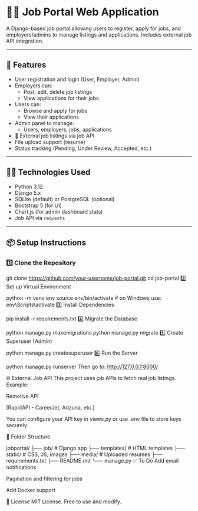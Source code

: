 # 🧑‍💼 Job Portal Web Application

A Django-based job portal allowing users to register, apply for jobs, and employers/admins to manage listings and applications. Includes external job API integration.

---

## 🚀 Features

- User registration and login (User, Employer, Admin)
- Employers can:
  - Post, edit, delete job listings
  - View applications for their jobs
- Users can:
  - Browse and apply for jobs
  - View their applications
- Admin panel to manage:
  - Users, employers, jobs, applications
- 📡 External job listings via job API
- File upload support (resume)
- Status tracking (Pending, Under Review, Accepted, etc.)

---

## 🧑‍💻 Technologies Used

- Python 3.12
- Django 5.x
- SQLite (default) or PostgreSQL (optional)
- Bootstrap 5 (for UI)
- Chart.js (for admin dashboard stats)
- Job API via `requests`

---

## 📦 Setup Instructions

### 1️⃣ Clone the Repository


git clone https://github.com/your-username/job-portal.git
cd job-portal
2️⃣ Set up Virtual Environment

python -m venv env
source env/bin/activate  # on Windows use: env\Scripts\activate
3️⃣ Install Dependencies

pip install -r requirements.txt
4️⃣ Migrate the Database

python manage.py makemigrations
python manage.py migrate
5️⃣ Create Superuser (Admin)

python manage.py createsuperuser
6️⃣ Run the Server

python manage.py runserver
Then go to: http://127.0.0.1:8000/

🌐 External Job API
This project uses job APIs to fetch real job listings. Example:

Remotive API

[RapidAPI - CareerJet, Adzuna, etc.]

You can configure your API key in views.py or use .env file to store keys securely.

📁 Folder Structure

jobportal/
├── job/                    # Django app
├── templates/              # HTML templates
├── static/                 # CSS, JS, images
├── media/                  # Uploaded resumes
├── requirements.txt
├── README.md
└── manage.py
✅ To Do
Add email notifications

Pagination and filtering for jobs

Add Docker support

📄 License
MIT License. Free to use and modify.

